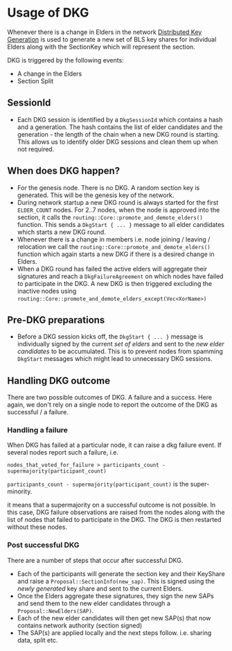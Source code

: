 # Usage of DKG

Whenever there is a change in Elders in the network [Distributed Key Generation](https://github.com/maidsafe/bls_dkg#bls-dkg) is used to generate a new set of BLS key shares for individual Elders along with the SectionKey which will represent the section. 

DKG is triggered by the following events:
- A change in the Elders
- Section Split

## SessionId

- Each DKG session is identified by a `DkgSessionId` which contains a hash and a generation. The hash contains the list of elder candidates and the generation - the length of the chain when a new DKG round is starting. This allows us to identify older DKG sessions and clean them up when not required.

## When does DKG happen?

- For the genesis node. There is no DKG. A random section key is generated. This will be the genesis key of the network.
- During network startup a new DKG round is always started for the first `ELDER_COUNT` nodes. For 2..7 nodes, when the node is approved into the section, it calls the `routing::Core::promote_and_demote_elders()` function. This sends a `DkgStart { ... }` message to all elder candidates which starts a new DKG round.
- Whenever there is a change in members i.e. node joining / leaving / relocation we call the `routing::Core::promote_and_demote_elders()` function which again starts a new DKG if there is a desired change in Elders.
- When a DKG round has failed the active elders will aggregate their signatures and reach a `DkgFailureAgreement` on which nodes have failed to participate in the DKG. A new DKG is then triggered excluding the inactive nodes using `routing::Core::promote_and_demote_elders_except(Vec<XorName>)`

## Pre-DKG preparations

- Before a DKG session kicks off, the `DkgStart { ... }` message is individually signed by the current _set of elders_ and sent to the _new elder candidates_ to be accumulated. This is to prevent nodes from spamming `DkgStart` messages which might lead to unnecessary DKG sessions.

## Handling DKG outcome

There are two possible outcomes of DKG. A failure and a success.
Here again, we don't rely on a single node to report the outcome of the DKG as successful / a failure.

### Handling a failure

When DKG has failed at a particular node, it can raise a dkg failure event. If several nodes report such a failure, i.e.
```
nodes_that_voted_for_failure > participants_count - supermajority(participant_count)
```

`participants_count - supermajority(participant_count)` is the super-minority.

it means that a supermajority on a successful outcome is not possible. In this case, DKG failure observations are raised from the nodes along with the list of nodes that failed to participate in the DKG. The DKG is then restarted without these nodes.

### Post successful DKG

There are a number of steps that occur after successful DKG. 
- Each of the participants will generate the section key and their KeyShare and raise a `Proposal::SectionInfo(new_sap)`. This is signed using the _newly generated_ key share and sent to the current Elders.
- Once the Elders aggregate these signatures, they sign the new SAPs and send them to the new elder candidates through a `Proposal::NewElders(SAP)`.
- Each of the new elder candidates will then get new SAP(s) that now contains network authority (section signed)
- The SAP(s) are applied locally and the next steps follow. i.e. sharing data, split etc.